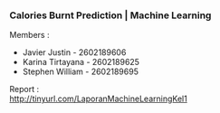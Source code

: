 ### Calories Burnt Prediction | Machine Learning
Members : 
- Javier Justin - 2602189606
- Karina Tirtayana - 2602189625
- Stephen William - 2602189695  

Report :  
http://tinyurl.com/LaporanMachineLearningKel1

